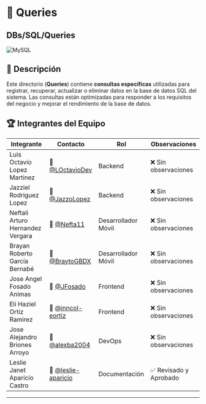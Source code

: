 # 📂 Queries
## DBs/SQL/Queries

![MySQL](https://img.shields.io/badge/MySQL-00000F?style=for-the-badge&logo=mysql&logoColor=white)

## 📌 Descripción

Este directorio (**Queries**) contiene **consultas específicas** utilizadas para registrar, recuperar, actualizar o eliminar datos en la base de datos SQL del sistema. Las consultas están optimizadas para responder a los requisitos del negocio y mejorar el rendimiento de la base de datos.

## 🏆 Integrantes del Equipo

| Integrante                       | Contacto             | Rol                 | Observaciones     |
| -------------------------------- | -------------------- | ------------------- | ----------------- |
| Luis Octavio Lopez Martinez      | 📧 [@LOctavioDev](https://github.com/LOctavioDev)     | Backend             | ❌ Sin observaciones |
| Jazziel Rodriguez Lopez          | 📧 [@JazzoLopez](https://github.com/JazzoLopez)       | Backend             | ❌ Sin observaciones |
| Neftali Arturo Hernandez Vergara | 📧 [@Nefta11](https://github.com/Nefta11)          | Desarrollador Móvil | ❌ Sin observaciones |
| Brayan Roberto García Bernabé    | 📧 [@BraytoGBDX](https://github.com/BraytoGBDX)      | Desarrollador Móvil | ❌ Sin observaciones |
| Jose Angel Fosado Animas         | 📧 [@JFosado](https://github.com/JFosado)          | Frontend            | ❌ Sin observaciones |
| Eli Haziel Ortiz Ramirez         | 📧 [@inncol-eortiz](https://github.com/inncol-eortiz)        | Frontend            | ❌ Sin observaciones |
| Jose Alejandro Briones Arroyo    | 📧 [@alexba2004](https://github.com/alexba2004)      | DevOps              | ❌ Sin observaciones |
| Leslie Janet Aparicio Castro    | 📧 [@leslie-aparicio](https://github.com/leslie-aparicio)  | Documentación       | ✅ Revisado y Aprobado |

---